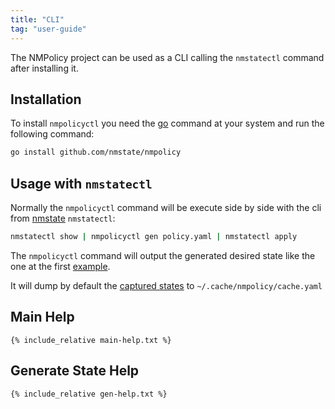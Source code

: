 ```yaml
---
title: "CLI"
tag: "user-guide"
---
```


The NMPolicy project can be used as a CLI calling the `nmstatectl` command after
installing it. 

## Installation

To install `nmpolicyctl` you need the [go](https://go.dev/doc/install) command at your system and run 
the following command:

```bash
go install github.com/nmstate/nmpolicy
```

## Usage with `nmstatectl`

Normally the `nmpolicyctl` command will be execute side by side with the cli 
from [nmstate](https://nmstate.io) `nmstatectl`:

```bash
nmstatectl show | nmpolicyctl gen policy.yaml | nmstatectl apply
```

The `nmpolicyctl` command will output the generated desired state 
like the one at the first [example](/nmpolicy/examples.html#generated-state).

It will dump by default the [captured states](/nmpolicy/examples.html#captured-states)
to `~/.cache/nmpolicy/cache.yaml`


## Main Help

```
{% include_relative main-help.txt %}
```

## Generate State Help
```
{% include_relative gen-help.txt %}
```
